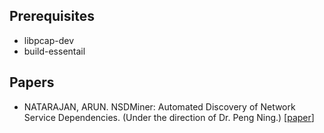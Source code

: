 ## Prerequisites

- libpcap-dev
- build-essentail

## Papers
- NATARAJAN, ARUN. NSDMiner: Automated Discovery of Network Service Dependencies. (Under the direction of Dr. Peng Ning.) [[paper](https://repository.lib.ncsu.edu/server/api/core/bitstreams/77a238e6-01b9-4e56-8861-0e863393854c/content)]
